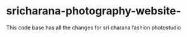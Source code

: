 # sricharana-photography-website-
This code base has all the changes for sri charana fashion photostudio
